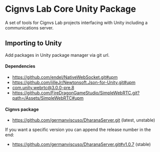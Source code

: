 # Cignvs Lab Core Unity Package

A set of tools for Cignvs Lab projects interfacing with Unity including a communications server.

## Importing to Unity
Add packages in Unity package manager via git url.
#### Dependencies
- https://github.com/endel/NativeWebSocket.git#upm
- https://github.com/jilleJr/Newtonsoft.Json-for-Unity.git#upm
- com.unity.webrtc@3.0.0-pre.8
- https://github.com/FireDragonGameStudio/SimpleWebRTC.git?path=/Assets/SimpleWebRTC#upm
#### Cignvs package
- https://github.com/germanviscuso/DharanaServer.git (latest, unstable)

If you want a specific version you can append the release number in the end:
- https://github.com/germanviscuso/DharanaServer.git#v1.0.7 (stable)

